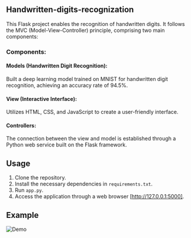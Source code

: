 ## Handwritten-digits-recognization
This Flask project enables the recognition of handwritten digits. It follows the MVC (Model-View-Controller) principle, comprising two main components:

### Components:

#### Models (Handwritten Digit Recognition):
Built a deep learning model trained on MNIST for handwritten digit recognition, achieving an accuracy rate of 94.5%.

#### View (Interactive Interface):
Utilizes HTML, CSS, and JavaScript to create a user-friendly interface.

#### Controllers:
The connection between the view and model is established through a Python web service built on the Flask framework.

## Usage
1. Clone the repository.
2. Install the necessary dependencies in `requirements.txt`.
3. Run `app.py`.
4. Access the application through a web browser [http://127.0.0.1:5000].

## Example
![Demo](https://github.com/PhoebeCheng9911/handwritten-digits-recognization-flask/assets/90079020/6017a51f-3b9c-4e2f-a9ee-7c65ec2a290e)






